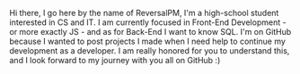 Hi there, I go here by the name of ReversalPM, I'm a high-school student interested in CS and IT. 
I am currently focused in Front-End Development - or more exactly JS - and as for Back-End I want to know SQL.
I'm on GitHub because I wanted to post projects I made when I need help to continue my development as a developer. 
I am really honored for you to understand this, and I look forward to my journey with you all on GitHub :)
